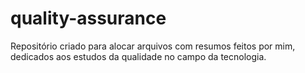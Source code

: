 # quality-assurance
Repositório criado para alocar arquivos com resumos feitos por mim, dedicados aos estudos da qualidade no campo da tecnologia.
